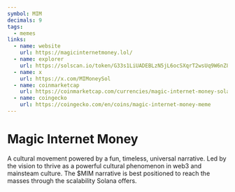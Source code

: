 ```yaml
---
symbol: MIM
decimals: 9
tags:
  - memes
links:
  - name: website
    url: https://magicinternetmoney.lol/
  - name: explorer
    url: https://solscan.io/token/G33s1LiUADEBLzN5jL6ocSXqrT2wsUq9W6nZ8o4k1b4L
  - name: x
    url: https://x.com/MIMoneySol
  - name: coinmarketcap
    url: https://coinmarketcap.com/currencies/magic-internet-money-solana/
  - name: coingecko
    url: https://coingecko.com/en/coins/magic-internet-money-meme
---
```


# Magic Internet Money

A cultural movement powered by a fun, timeless, universal narrative. Led by the vision to thrive as a powerful cultural phenomenon in web3 and mainsteam culture. The $MIM narrative is best positioned to reach the masses through the scalability Solana offers.
